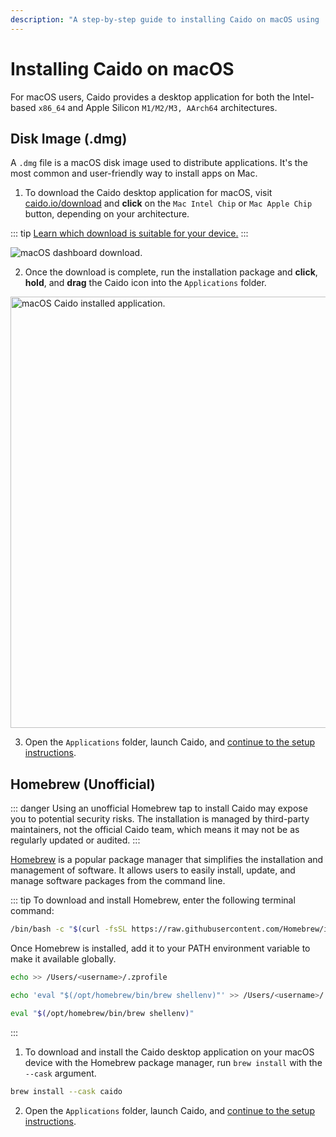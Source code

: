 ```yaml
---
description: "A step-by-step guide to installing Caido on macOS using .dmg files or Homebrew for Intel and Apple Silicon Macs."
---
```


# Installing Caido on macOS

For macOS users, Caido provides a desktop application for both the Intel-based `x86_64` and Apple Silicon `M1/M2/M3, AArch64` architectures.

## Disk Image (.dmg)

A `.dmg` file is a macOS disk image used to distribute applications. It's the most common and user-friendly way to install apps on Mac.

1. To download the Caido desktop application for macOS, visit [caido.io/download](https://caido.io/download) and **click** on the `Mac Intel Chip` or `Mac Apple Chip` button, depending on your architecture.

::: tip
[Learn which download is suitable for your device.](https://support.apple.com/en-us/116943)
:::

<img alt="macOS dashboard download." src="/_images/macos_dashboard_download.png" center/>

2. Once the download is complete, run the installation package and **click**, **hold**, and **drag** the Caido icon into the `Applications` folder.

<img alt="macOS Caido installed application." src="/_images/macos_download_applications.png" width=690px center/>

3. Open the `Applications` folder, launch Caido, and [continue to the setup instructions](/quickstart/setup.md).

## Homebrew (Unofficial)

::: danger
 Using an unofficial Homebrew tap to install Caido may expose you to potential security risks. The installation is managed by third-party maintainers, not the official Caido team, which means it may not be as regularly updated or audited.
:::

[Homebrew](https://brew.sh/) is a popular package manager that simplifies the installation and management of software. It allows users to easily install, update, and manage software packages from the command line.

::: tip
To download and install Homebrew, enter the following terminal command:

```bash
/bin/bash -c "$(curl -fsSL https://raw.githubusercontent.com/Homebrew/install/HEAD/install.sh)"
```

Once Homebrew is installed, add it to your PATH environment variable to make it available globally.

```bash
echo >> /Users/<username>/.zprofile
```

```bash
echo 'eval "$(/opt/homebrew/bin/brew shellenv)"' >> /Users/<username>/.zprofile
```

```bash
eval "$(/opt/homebrew/bin/brew shellenv)"
```

:::

1. To download and install the Caido desktop application on your macOS device with the Homebrew package manager, run `brew install` with the `--cask` argument.

```bash
brew install --cask caido
```

2. Open the `Applications` folder, launch Caido, and [continue to the setup instructions](/quickstart/setup.md).
